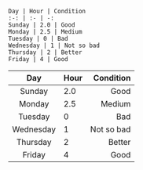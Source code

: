 ```
Day | Hour | Condition
:-: | :- | -:
Sunday | 2.0 | Good
Monday | 2.5 | Medium
Tuesday | 0 | Bad
Wednesday | 1 | Not so bad
Thursday | 2 | Better
Friday | 4 | Good
```

Day | Hour | Condition
:-: | :- | -:
Sunday | 2.0 | Good
Monday | 2.5 | Medium
Tuesday | 0 | Bad
Wednesday | 1 | Not so bad
Thursday | 2 | Better
Friday | 4 | Good
